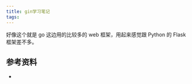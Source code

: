 ```yaml
---
title: gin学习笔记
tags:
---
```


<!--more-->

好像这个就是 go 这边用的比较多的 web 框架，用起来感觉跟 Python 的 Flask 框架差不多。



## 参考资料

- []()